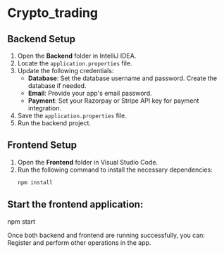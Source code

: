 # Crypto_trading

## Backend Setup

1. Open the **Backend** folder in IntelliJ IDEA.
2. Locate the `application.properties` file.
3. Update the following credentials:
   - **Database**: Set the database username and password. Create the database if needed.
   - **Email**: Provide your app's email password.
   - **Payment**: Set your Razorpay or Stripe API key for payment integration.
4. Save the `application.properties` file.
5. Run the backend project.

## Frontend Setup

1. Open the **Frontend** folder in Visual Studio Code.
2. Run the following command to install the necessary dependencies:
   ```bash
   npm install

## Start the frontend application:
  npm start

Once both backend and frontend are running successfully, you can: 
Register and perform other operations in the app.
